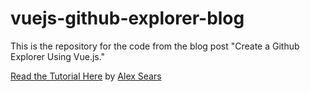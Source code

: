 # vuejs-github-explorer-blog
This is the repository for the code from the blog post "Create a Github Explorer Using Vue.js."


[Read the Tutorial Here](https://scotch.io/tutorials/create-a-github-file-explorer-using-vue-js) by [Alex Sears](https://twitter.com/searsaw)
